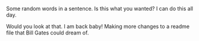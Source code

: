 Some random words in a sentence. Is this what you wanted? I can do this all day.

Would you look at that. I am back baby! Making more changes to a readme file that Bill Gates could dream of.
